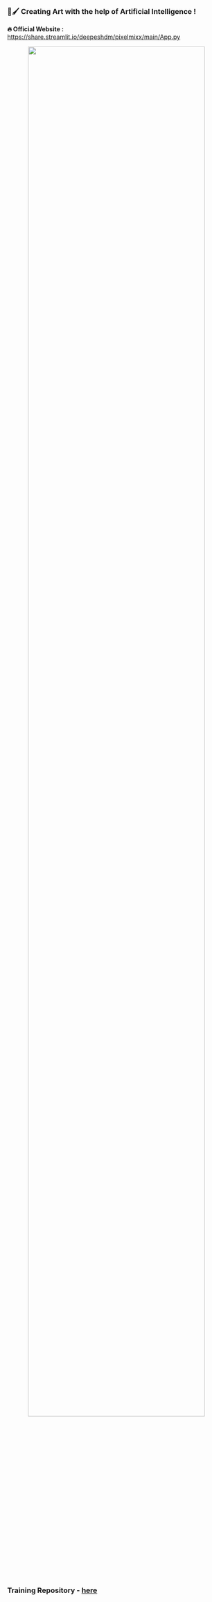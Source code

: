 ### 🎨🖌 Creating Art with the help of Artificial Intelligence !

**🔥 Official Website :** https://share.streamlit.io/deepeshdm/pixelmixx/main/App.py

<div align="center">
  <img src="/assets/website.gif" width="90%"/>
</div>

</br>
<h3> Training Repository - <a href="https://github.com/deepeshdm/Neural-Style-Transfer"> here </a> </h3>


